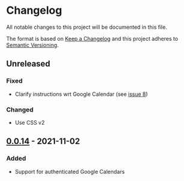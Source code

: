 # Changelog

All notable changes to this project will be documented in this file.

The format is based on [Keep a Changelog](http://keepachangelog.com/en/1.0.0/)
and this project adheres to [Semantic Versioning](http://semver.org/spec/v2.0.0.html).

## Unreleased

### Fixed
- Clarify instructions wrt Google Calendar (see [issue 8](https://github.com/KNowledgeOnWebScale/solid-calendar-store/issues/8))

### Changed
- Use CSS v2

## [0.0.14] - 2021-11-02

### Added
- Support for authenticated Google Calendars


[0.0.14]: https://github.com/KNowledgeOnWebScale/solid-calendar-store/compare/v0.0.5...v0.0.14
